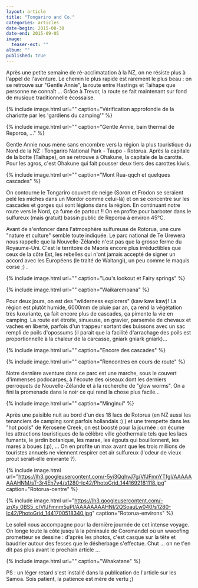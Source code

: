 ```yaml
---
layout: article
title: "Tongariro and Co."
categories: articles
date-begin: 2015-08-30
date-end: 2015-09-05
image: 
  teaser-ext: ""
album: ""
published: true
---
```


Après une petite semaine de ré-acclimatation à la NZ, on ne résiste plus à l'appel de l'aventure. Le chemin le plus rapide est rarement le plus beau : on se retrouve sur "Gentle Annie", la route entre Hastings et Taihape que personne ne connaît ... Grâce à Trevor, la route se fait maintenant sur fond de musique traditionnelle écossaise.

{% include image.html url="" caption="Vérification approfondie de la chariotte par les 'gardiens du camping'" %}

{% include image.html url="" caption="Gentle Annie, bain thermal de Reporoa, ..." %}

Gentle Annie nous mène sans encombre vers la région la plus touristique du Nord de la NZ : Tongariro National Park - Taupo - Rotorua. Après la capitale de la botte (Taihape), on se retrouve à Ohakune, la capitale de la carotte. Pour les agros, c'est Ohakune qui fait pousser deux tiers des carottes kiwis. 

{% include image.html url="" caption="Mont Rua-qqch et quelques cascades" %}

On contourne le Tongariro couvert de neige (Soron et Frodon se seraient pelé les miches dans un Mordor comme celui-là) et on se concentre sur les cascades et gorges qui sont légions dans la région. En continuant notre route vers le Nord, ça fume de partout !! On en profite pour barboter dans le sulfureux (mais gratuit) bassin public de Reporoa à environ 45°C.

Avant de s'enfoncer dans l'atmosphère sulfureuse de Rotorua, une cure "nature et culture" semble toute indiquée. Le parc national de Te Urewera nous rappelle que la Nouvelle-Zélande n'est pas que la grosse ferme du Royaume-Uni. C'est le territoire de Maoris encore plus irréductibles que ceux de la côte Est, les rebelles qui n'ont jamais accepté de signer un accord avec les Européens (le traité de Waitangi), un peu comme le maquis corse ;) .

{% include image.html url="" caption="Lou's lookout et Fairy springs" %}

{% include image.html url="" caption="Waikaremoana" %}

Pour deux jours, on est des "wilderness explorers" (kaw kaw kaw)! La région est plutôt humide, 6000mm de pluie par an, ça rend la végétation très luxuriante, ça fait encore plus de cascades, ça pimente la vie en camping. La route est étroite, sinueuse, en gravier, parsemée de chevaux et vaches en liberté, parfois d'un trappeur sortant des buissons avec un sac rempli de poils d'opossums (il parait que la facilité d'arrachage des poils est proportionnelle à la chaleur de la carcasse, gniark gniark gniark)... 

{% include image.html url="" caption="Encore des cascades" %}

{% include image.html url="" caption="Rencontres en cours de route" %}

Notre dernière aventure dans ce parc est une marche, sous le couvert d'immenses podocarpes, à l'écoute des oiseaux dont les derniers perroquets de Nouvelle-Zélande et à la recherche de "glow worms". On a fini la promenade dans le noir ce qui rend la chose plus facile... 

{% include image.html url="" caption="Minginui" %}

Après une paisible nuit au bord d'un des 18 lacs de Rotorua (en NZ aussi les tenanciers de camping sont parfois hollandais :) ) et une trempette dans les "hot pools" de Kerosene Creek, on est boosté pour la journée : on écume les attractions touristiques de la célèbre ville géothermale tels que les lacs fumants, le jardin botanique, les marae, les égouts qui bouillonnent, les mares à boues (:p), ... On en profite un max avant que les trois millions de touristes annuels ne viennent respirer cet air sulfureux (l'odeur de vieux prout serait-elle enivrante ?).

{% include image.html url="https://lh3.googleusercontent.com/-5yi3QqhvJ7g/VfJFmnYTfgI/AAAAAAAAHNM/sT-3r4Eh7v4/s1280-Ic42/PhotoGrid_1441692181118.jpg" caption="Rotorua-centre" %}

{% include image.html url="https://lh3.googleusercontent.com/-znXy_0BS5_c/VfJFmnm5uPI/AAAAAAAAHNI/2QSoauLw040/s1280-Ic42/PhotoGrid_1441700518340.jpg" caption="Rotorua-environs" %}

Le soleil nous accompagne pour la dernière journée de cet intense voyage. On longe toute la côte jusqu'à la péninsule de Coromandel où un wwoofing prometteur se dessine : d'après les photos, c'est casque sur la tête et baudrier autour des fesses que le désherbage s'effectue. Chut ... on ne t'en dit pas plus avant le prochain article ...

{% include image.html url="" caption="Whakatane" %}

PS : un léger retard s'est installé dans la publication de l'article sur les Samoa. Sois patient, la patience est mère de vertu ;)

